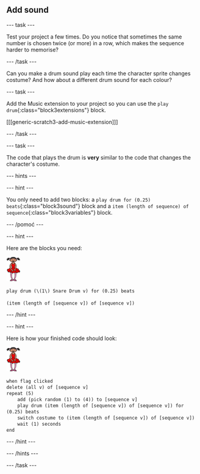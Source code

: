 ## Add sound

\--- task \---

Test your project a few times. Do you notice that sometimes the same number is chosen twice (or more) in a row, which makes the sequence harder to memorise?

\--- /task \---

Can you make a drum sound play each time the character sprite changes costume? And how about a different drum sound for each colour?

\--- task \---

Add the Music extension to your project so you can use the `play drum`{:class="block3extensions"} block.

[[[generic-scratch3-add-music-extension]]]

\--- /task \---

\--- task \---

The code that plays the drum is **very** similar to the code that changes the character's costume.

\--- hints \---

\--- hint \---

You only need to add two blocks: a `play drum for (0.25) beats`{:class="block3sound"} block and a `item (length of sequence) of sequence`{:class="block3variables"} block.

\--- /pomoć \---

\--- hint \---

Here are the blocks you need:

![ballerina](images/ballerina.png)

```blocks3
play drum (\(1\) Snare Drum v) for (0.25) beats

(item (length of [sequence v]) of [sequence v])
```

\--- /hint \---

\--- hint \---

Here is how your finished code should look:

![ballerina](images/ballerina.png)

```blocks3
when flag clicked
delete (all v) of [sequence v]
repeat (5)
    add (pick random (1) to (4)) to [sequence v]
    play drum (item (length of [sequence v]) of [sequence v]) for (0.25) beats
    switch costume to (item (length of [sequence v]) of [sequence v])
    wait (1) seconds
end
```

\--- /hint \---

\--- /hints \---

\--- /task \---